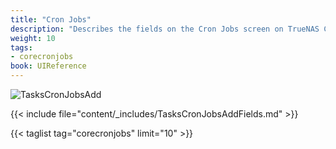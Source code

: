```yaml
---
title: "Cron Jobs"
description: "Describes the fields on the Cron Jobs screen on TrueNAS CORE."
weight: 10
tags:
- corecronjobs
book: UIReference
---
```


![TasksCronJobsAdd](/images/CORE/Tasks/TasksCronJobsAdd.png "Creating a new Cron Job")

{{< include file="content/_includes/TasksCronJobsAddFields.md" >}}

{{< taglist tag="corecronjobs" limit="10" >}}

